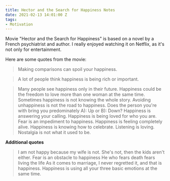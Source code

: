 ```yaml
---
title: Hector and the Search for Happiness Notes
date: 2021-02-13 14:01:00 Z
tags:
- Motivation
---
```


Movie "Hector and the Search for Happiness" is based on a novel by a French psychiatrist and author. I really enjoyed watching it on Netflix, as it's not only for entertainment.

Here are some quotes from the movie:

> Making comparisons can spoil your happiness.

> A lot of people think happiness is being rich or important.

> Many people see happiness only in their future.
> Happiness could be the freedom to love more than one woman at the same time.
> Sometimes happiness is not knowing the whole story.
> Avoiding unhappiness is not the road to happiness.
> Does the person you're with bring you predominately A): Up or B): Down?
> Happiness is answering your calling.
> Happiness is being loved for who you are.
> Fear is an impediment to happiness.
> Happiness is feeling completely alive.
> Happiness is knowing how to celebrate.
> Listening is loving.
> Nostalgia is not what it used to be.

**Additional quotes**

> I am not happy because my wife is not. She's not, then the kids aren't either.
> Fear is an obstacle to happiness
> He who fears death fears living the life
> As it comes to marriage, I never regretted it, and that is happiness.
> Happiness is using all your three basic emotions at the same time.